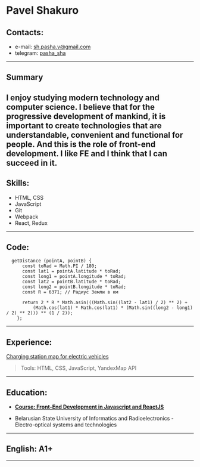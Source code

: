 # Pavel Shakuro

## Contacts:
* e-mail: <sh.pasha.v@gmail.com>
* telegram: [pasha_sha](https://t.me/pasha_sha)
---------

## Summary
I enjoy studying modern technology and computer science. I believe that for the progressive development of mankind, it is important to create technologies that are understandable, convenient and functional for people. And this is the role of front-end development. I like FE and I think that I can succeed in it.
---------

## Skills:
* HTML, CSS
* JavaScript
* Git
* Webpack
* React, Redux
---------

## Code:
```
  getDistance (pointA, pointB) {
      const toRad = Math.PI / 180;
      const lat1 = pointA.latitude * toRad;
      const long1 = pointA.longitude * toRad;
      const lat2 = pointB.latitude * toRad;
      const long2 = pointB.longitude * toRad;
      const R = 6371; // Радиус Земли в км

      return 2 * R * Math.asin(((Math.sin((lat2 - lat1) / 2) ** 2) +
          (Math.cos(lat1) * Math.cos(lat1) * (Math.sin((long2 - long1) / 2) ** 2))) ** (1 / 2));
    };
```
---------

## Experience:
 [Charging station map for electric vehicles](https://epoint-e19c5.firebaseapp.com)
> Tools: HTML, CSS, JavaScript, YandexMap API 
---------

## Education:
* [**Course: Front-End Development in Javascript and ReactJS**](https://retarcorp.by/courses/frontend-dev/?fbclid=IwAR3wIIkSAsWg69HEpXermxYm0i630k-zx4OfOI5TAbNekoVL8atYArGxnt8)

* Belarusian State University of Informatics and Radioelectronics - Electro-optical systems and technologies
---------

## English: A1+
---------